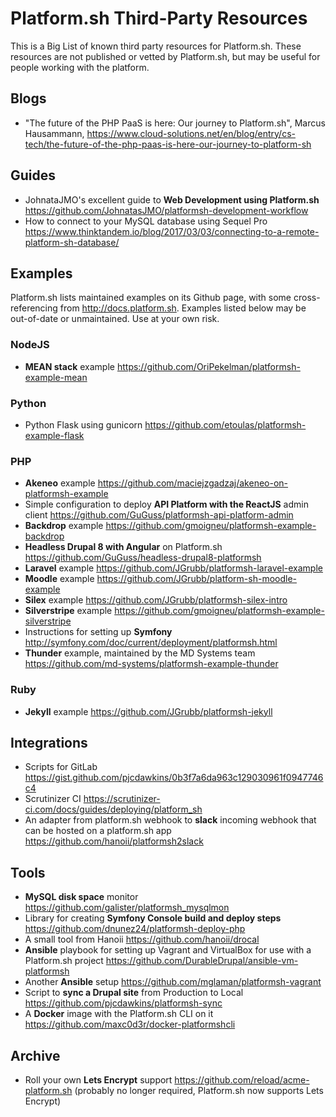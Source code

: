 # Platform.sh Third-Party Resources

This is a Big List of known third party resources for Platform.sh. These resources are not published or vetted by Platform.sh, but may be useful for people working with the platform.

## Blogs

* "The future of the PHP PaaS is here: Our journey to Platform.sh", Marcus Hausammann, https://www.cloud-solutions.net/en/blog/entry/cs-tech/the-future-of-the-php-paas-is-here-our-journey-to-platform-sh

## Guides

* JohnataJMO's excellent guide to **Web Development using Platform.sh** https://github.com/JohnatasJMO/platformsh-development-workflow
* How to connect to your MySQL database using Sequel Pro https://www.thinktandem.io/blog/2017/03/03/connecting-to-a-remote-platform-sh-database/

## Examples

Platform.sh lists maintained examples on its Github page, with some cross-referencing from http://docs.platform.sh. Examples listed below may be out-of-date or unmaintained. Use at your own risk.

### NodeJS

* **MEAN stack** example https://github.com/OriPekelman/platformsh-example-mean

### Python

* Python Flask using gunicorn https://github.com/etoulas/platformsh-example-flask

### PHP

* **Akeneo** example https://github.com/maciejzgadzaj/akeneo-on-platformsh-example
* Simple configuration to deploy **API Platform with the ReactJS** admin client https://github.com/GuGuss/platformsh-api-platform-admin
* **Backdrop** example https://github.com/gmoigneu/platformsh-example-backdrop
* **Headless Drupal 8 with Angular** on Platform.sh https://github.com/GuGuss/headless-drupal8-platformsh
* **Laravel** example https://github.com/JGrubb/platformsh-laravel-example
* **Moodle** example https://github.com/JGrubb/platform-sh-moodle-example
* **Silex** example https://github.com/JGrubb/platformsh-silex-intro
* **Silverstripe** example https://github.com/gmoigneu/platformsh-example-silverstripe
* Instructions for setting up **Symfony** http://symfony.com/doc/current/deployment/platformsh.html
* **Thunder** example, maintained by the MD Systems team https://github.com/md-systems/platformsh-example-thunder

### Ruby

* **Jekyll** example https://github.com/JGrubb/platformsh-jekyll

## Integrations

* Scripts for GitLab https://gist.github.com/pjcdawkins/0b3f7a6da963c129030961f0947746c4
* Scrutinizer CI https://scrutinizer-ci.com/docs/guides/deploying/platform_sh
* An adapter from platform.sh webhook to **slack** incoming webhook that can be hosted on a platform.sh app https://github.com/hanoii/platformsh2slack

## Tools

* **MySQL disk space** monitor https://github.com/galister/platformsh_mysqlmon
* Library for creating **Symfony Console build and deploy steps** https://github.com/dnunez24/platformsh-deploy-php
* A small tool from Hanoii https://github.com/hanoii/drocal
* **Ansible** playbook for setting up Vagrant and VirtualBox for use with a Platform.sh project https://github.com/DurableDrupal/ansible-vm-platformsh
* Another **Ansible** setup https://github.com/mglaman/platformsh-vagrant
* Script to **sync a Drupal site** from Production to Local https://github.com/pjcdawkins/platformsh-sync
* A **Docker** image with the Platform.sh CLI on it https://github.com/maxc0d3r/docker-platformshcli

## Archive

* Roll your own **Lets Encrypt** support https://github.com/reload/acme-platform.sh (probably no longer required, Platform.sh now supports Lets Encrypt)
